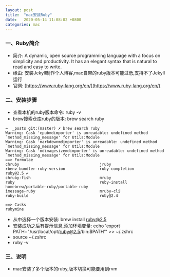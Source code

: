 ```yaml
---
layout: post
title:  "mac安装Ruby"
date:   2020-05-14 11:08:02 +0800
categories: mac
---
```


### 一、Ruby简介
- 简介: A dynamic, open source programming language with a focus on simplicity and productivity. It has an elegant syntax that is natural to read and easy to write.
- 缘由: 安装Jekyll制作个人博客,mac自带的ruby版本可能过低,支持不了Jekyll运行
- 官网: [https://www.ruby-lang.org/en/](https://www.ruby-lang.org/en/)

### 二、安装步骤
- 查看本机的ruby版本命令: ruby -v
- brew搜索仓库ruby的版本: brew search ruby

```
➜  _posts git:(master) ✗ brew search ruby
Warning: Cask 'epubmdimporter' is unreadable: undefined method `method_missing_message' for Utils:Module
Warning: Cask 'markdownmdimporter' is unreadable: undefined method `method_missing_message' for Utils:Module
Warning: Cask 'mdimagesizemdimporter' is unreadable: undefined method `method_missing_message' for Utils:Module
==> Formulae
chruby                                   jruby                                    rbenv-bundler-ruby-version               ruby-completion                          ruby@2.5 ✔
chruby-fish                              mruby                                    ruby                                     ruby-install                             homebrew/portable-ruby/portable-ruby
imessage-ruby                            mruby-cli                                ruby-build                               ruby@2.4

==> Casks
rubymine
```

- 从中选择一个版本安装: brew install ruby@2.5
- 安装成功之后有提示信息,添加环境变量: echo 'export PATH="/usr/local/opt/ruby@2.5/bin:$PATH"' >> ~/.zshrc
- source ~/.zshrc
- ruby -v

### 三、说明
- mac安装了多个版本的ruby,版本切换可能要用到rvm
